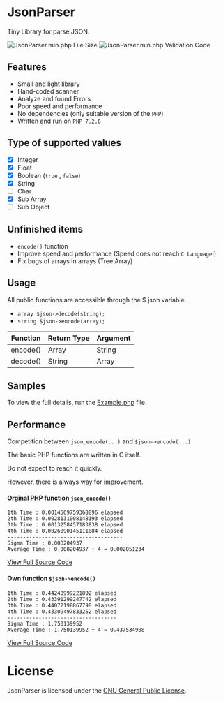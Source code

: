 # JsonParser
Tiny Library for parse JSON.

![JsonParser.min.php File Size](https://img.shields.io/badge/Compressed%20Size-6.6%20KB-blue.svg) ![JsonParser.min.php Validation Code](https://img.shields.io/badge/Validation%20Code-No%20Error-green.svg)


## Features 
  - Small and light library
  - Hand-coded scanner
  - Analyze and found Errors
  - Poor speed and performance
  - No dependencies (only suitable version of the `PHP`)
  - Written and run on `PHP 7.2.6`


## Type of supported values
  
  - [x] Integer
  - [x] Float
  - [x] Boolean (`true` , `false`)
  - [x] String
  - [ ] Char 
  - [x] Sub Array
  - [ ] Sub Object

## Unfinished items
  
  - `encode()` function
  - Improve speed and performance (Speed does not reach `C Language`!)
  - Fix bugs of arrays in arrays (Tree Array)
  

## Usage

All public functions are accessible through the $ json variable.

- `array $json->decode(string);`
- `string $json->encode(array);`



| Function | Return Type | Argument |
| -------- | ----------- | -------- |
| encode() |     Array   |  String  |
| decode() |     String  |  Array   |




## Samples

To view the full details, run the [Example.php](https://github.com/BaseMax/JsonParser/blob/master/Example.php) file.

## Performance


Competition between `json_encode(...)` and `$json->encode(...)`


The basic PHP functions are written in C itself.

Do not expect to reach it quickly.

However, there is always way for improvement.


#### Orginal PHP function `json_encode()`
```
1th Time : 0.0014569759368896 elapsed
2th Time : 0.0028131008148193 elapsed
3th Time : 0.0013258457183838 elapsed
4th Time : 0.0026090145111084 elapsed
-------------------------------------
Sigma Time : 0.008204937
Average Time : 0.008204937 ÷ 4 = 0.002051234
```
[View Full Source Code](https://github.com/BaseMax/JsonParser/blob/master/Performance-php.php)

#### Own function `$json->encode()`
```
1th Time : 0.44240999221802 elapsed
2th Time : 0.43391299247742 elapsed
3th Time : 0.44072198867798 elapsed
4th Time : 0.43309497833252 elapsed
-----------------------------------
Sigma Time : 1.750139952
Average Time : 1.750139952 ÷ 4 = 0.437534988
```

[View Full Source Code](https://github.com/BaseMax/JsonParser/blob/master/Performance-own.php)


# License

JsonParser is licensed under the [GNU General Public License](https://github.com/BaseMax/JsonParser/blob/master/LICENSE).
